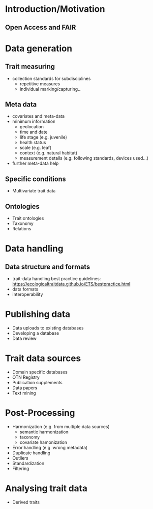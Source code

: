 # Introduction/Motivation
## Open Access and FAIR

# Data generation
## Trait measuring
- collection standards for subdisciplines
  - repetitive measures
  - individual marking/capturing...

## Meta data
- covariates and meta-data
- minimum information
  - geolocation
  - time and date
  - life stage (e.g. juvenile)
  - health status
  - scale (e.g. leaf)
  - context (e.g. natural habitat)
  - measurement details (e.g. following standards, devices used...)
- further meta-data help

## Specific conditions
- Multivariate trait data

## Ontologies
- Trait ontologies
- Taxonomy
- Relations

# Data handling 
## Data structure and formats
- trait-data handling best practice guidelines: https://ecologicaltraitdata.github.io/ETS/bestpractice.html
- data formats
- interoperability

# Publishing data
- Data uploads to existing databases
- Developing a database
- Data review

# Trait data sources
- Domain specific databases
- OTN Registry
- Publication supplements
- Data papers
- Text mining

# Post-Processing
- Harmonization (e.g. from multiple data sources)
  - semantic harmonization 
  - taxonomy
  - covariate hamonization
- Error handling (e.g. wrong metadata)
- Duplicate handling
- Outliers
- Standardization
- Filtering

# Analysing trait data
- Derived traits
